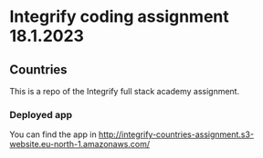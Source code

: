 # Integrify coding assignment 18.1.2023

## Countries

This is a repo of the Integrify full stack academy assignment. 

### Deployed app

You can find the app in http://integrify-countries-assignment.s3-website.eu-north-1.amazonaws.com/

